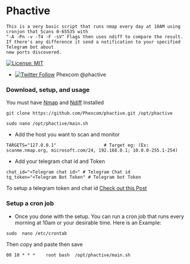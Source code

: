 # Phactive
```
This is a very basic script that runs nmap every day at 10AM using cronjon that Scans 0-65535 with
"-A -Pn -v -T4 -F -sV" Flags then uses ndiff to compare the result. 
If there's any difference it send a notification to your specified Telegram bot about
new ports discovered.
```

[![License: MIT](https://img.shields.io/badge/License-MIT-blue.svg)](https://github.com/Phexcom/phactive/blob/master/LICENSE)

* [![Twitter Follow](https://img.shields.io/twitter/follow/phexcom.svg?style=social&label=Follow)](https://twitter.com/phexcom) Phexcom @phactive


### Download, setup, and usage


You must have [Nmap] and [Ndiff] Installed


`git clone https://github.com/Phexcom/phactive.git /opt/phactive`

`sudo nano /opt/phactive/main.sh`


* Add the host you want to scan and monitor

```
TARGETS="127.0.0.1"                  # Target eg: (Ex: scanme.nmap.org, microsoft.com/24, 192.168.0.1; 10.0.0-255.1-254)
```


* Add your telegram chat id and Token

```
chat_id="<Telegram chat id>" # Telegram Chat id
tg_token="<Telegram Bot Token" # Telegram bot Token
```

To setup a telegram  token and chat id [Check out this Post]


### Setup a cron job

* Once you done with the setup. You can run a cron job that runs every morning at 10am or your
desirable time. Here is an Example:

`sudo  nano /etc/crontab`

Then copy and paste then save

```00 10 * * *    root bash  /opt/phactive/main.sh```

[Nmap]: https://nmap.org/

[Ndiff]: https://nmap.org/ndiff/

[Check out this Post]: https://www.shellhacks.com/telegram-api-send-message-personal-notification-bot/